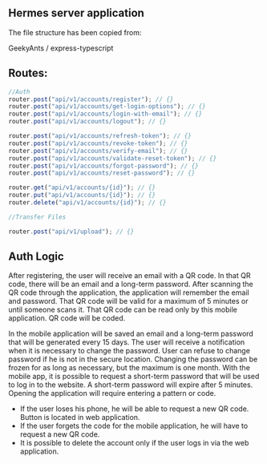 ## Hermes server application

The file structure has been copied from:

GeekyAnts / express-typescript

## Routes:

```javascript
//Auth
router.post("api/v1/accounts/register"); // {}
router.post("api/v1/accounts/get-login-options"); // {}
router.post("api/v1/accounts/login-with-email"); // {}
router.post("api/v1/accounts/logout"); // {}

router.post("api/v1/accounts/refresh-token"); // {}
router.post("api/v1/accounts/revoke-token"); // {}
router.post("api/v1/accounts/verify-email"); // {}
router.post("api/v1/accounts/validate-reset-token"); // {}
router.post("api/v1/accounts/forgot-password"); // {}
router.post("api/v1/accounts/reset-password"); // {}

router.get("api/v1/accounts/{id}"); // {}
router.put("api/v1/accounts/{id}"); // {}
router.delete("api/v1/accounts/{id}"); // {}

//Transfer Files

router.post("api/v1/upload"); // {}
```

## Auth Logic

After registering, the user will receive an email with a QR code. In that QR code, there will be an email and a long-term password. After scanning the QR code through the application, the application will remember the email and password. That QR code will be valid for a maximum of 5 minutes or until someone scans it. That QR code can be read only by this mobile application. QR code will be coded.

In the mobile application will be saved an email and a long-term password that will be generated every 15 days. The user will receive a notification when it is necessary to change the password. User can refuse to change password if he is not in the secure location. Changing the password can be frozen for as long as necessary, but the maximum is one month. With the mobile app, it is possible to request a short-term password that will be used to log in to the website. A short-term password will expire after 5 minutes. Opening the application will require entering a pattern or code.

- If the user loses his phone, he will be able to request a new QR code. Button is located in web application.
- If the user forgets the code for the mobile application, he will have to request a new QR code.
- It is possible to delete the account only if the user logs in via the web application.
